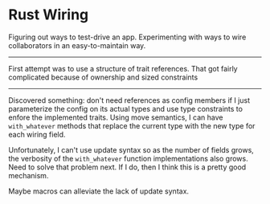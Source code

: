 # Rust Wiring

Figuring out ways to test-drive an app. Experimenting with ways to wire collaborators
in an easy-to-maintain way.

----

First attempt was to use a structure of trait references. That got fairly
complicated because of ownership and sized constraints

----

Discovered something: don't need references as config members if I just parameterize the config on its actual types and use type constraints to enfore the implemented traits.  Using move semantics, I can have `with_whatever` methods that replace the current type with the new type for each wiring field.

Unfortunately, I can't use update syntax so as the number of fields grows, the verbosity of the `with_whatever` function implementations also grows. Need to solve that problem next. If I do, then I think this is a pretty good mechanism.

Maybe macros can alleviate the lack of update syntax.
